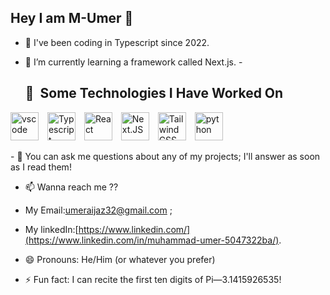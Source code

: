 ## Hey I am M-Umer 👋

- 🔭 I've been coding in Typescript since 2022.
  
- 🌱 I’m currently learning a framework called Next.js.
-<h2> 🚀 &nbsp;Some Technologies I Have Worked On</h2>
<p align="left">

  <img src="https://cdn.jsdelivr.net/gh/devicons/devicon/icons/vscode/vscode-original.svg" alt="vscode" width="45" height="45" style="margin-right: 10px;" />

  <img src="https://cdn.jsdelivr.net/gh/devicons/devicon@latest/icons/typescript/typescript-original.svg" alt="Typescript" height="45" style="margin-right: 10px;" />

  <img src="https://cdn.jsdelivr.net/gh/devicons/devicon@latest/icons/react/react-original.svg" alt="React" height="45" style="margin-right: 10px;" />

  <img src="https://cdn.jsdelivr.net/gh/devicons/devicon@latest/icons/nextjs/nextjs-original.svg" alt="Next.JS" width="45" height="45" style="margin-right: 10px;" />

  <img src="https://cdn.jsdelivr.net/gh/devicons/devicon@latest/icons/tailwindcss/tailwindcss-original.svg" alt="Tailwind CSS" height="45" style="margin-right:10px" />

  <img src="https://cdn.jsdelivr.net/gh/devicons/devicon@latest/icons/python/python-original.svg" alt="python" height="45" style="margin-right:10px" />
          
</p>
- 💬 You can ask me questions about any of my projects; I'll answer as soon as I read them!
  
- 📫 Wanna reach me ??
-   My Email:umeraijaz32@gmail.com ;
-   My linkedIn:[https://www.linkedin.com/](https://www.linkedin.com/in/muhammad-umer-5047322ba/).
  
-  😄 Pronouns: He/Him (or whatever you prefer)
  
- ⚡ Fun fact: I can recite the first ten digits of Pi—3.1415926535!
